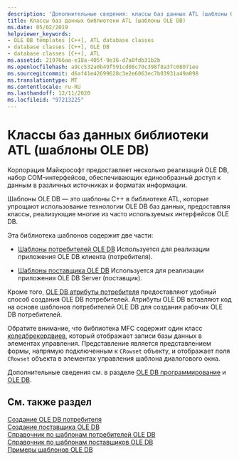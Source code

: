 ```yaml
---
description: 'Дополнительные сведения: классы баз данных ATL (шаблоны OLE DB)'
title: Классы баз данных библиотеки ATL (шаблоны OLE DB)
ms.date: 05/02/2019
helpviewer_keywords:
- OLE DB templates [C++], ATL database classes
- database classes [C++], OLE DB
- database classes [C++], ATL
ms.assetid: 219766aa-e18a-405f-9e36-d7a0fdb31b2b
ms.openlocfilehash: a9cc532a0b49f591cd08c70c398f8a37c08071ee
ms.sourcegitcommit: d6af41e42699628c3e2e6063ec7b03931a49a098
ms.translationtype: MT
ms.contentlocale: ru-RU
ms.lasthandoff: 12/11/2020
ms.locfileid: "97213225"
---
```

# <a name="atl-database-classes-ole-db-templates"></a>Классы баз данных библиотеки ATL (шаблоны OLE DB)

Корпорация Майкрософт предоставляет несколько реализаций OLE DB, набор COM-интерфейсов, обеспечивающих единообразный доступ к данным в различных источниках и форматах информации.

Шаблоны OLE DB — это шаблоны C++ в библиотеке ATL, которые упрощают использование технологии OLE DB баз данных, предоставляя классы, реализующие многие из часто используемых интерфейсов OLE DB.

Эта библиотека шаблонов содержит две части:

- [Шаблоны потребителей OLE DB](../data/oledb/ole-db-consumer-templates-cpp.md) Используется для реализации приложения OLE DB клиента (потребителя).

- [Шаблоны поставщика OLE DB](../data/oledb/ole-db-provider-templates-cpp.md) Используется для реализации приложения OLE DB Server (поставщик).

Кроме того, [OLE DB атрибуты потребителя](../windows/attributes/ole-db-consumer-attributes.md) предоставляют удобный способ создания OLE DB потребителей. Атрибуты OLE DB вставляют код на основе шаблонов потребителей OLE DB для создания рабочих OLE DB потребителей.

Обратите внимание, что библиотека MFC содержит один класс [коледбрекордвиев](../mfc/reference/coledbrecordview-class.md), который отображает записи базы данных в элементах управления. Представление является представлением формы, напрямую подключенным к `CRowset` объекту, и отображает поля `CRowset` объекта в элементах управления шаблона диалогового окна.

Дополнительные сведения см. в разделе [OLE DB программирование](../data/oledb/ole-db-programming.md) и [OLE DB](/sql/connect/oledb/ole-db/oledb-driver-for-sql-server-programming).

## <a name="see-also"></a>См. также раздел

[Создание OLE DB потребителя](../data/oledb/creating-an-ole-db-consumer.md)<br/>
[Создание поставщика OLE DB](../data/oledb/creating-an-ole-db-provider.md)<br/>
[Справочник по шаблонам потребителей OLE DB](../data/oledb/ole-db-consumer-templates-reference.md)<br/>
[Справочник по шаблонам поставщиков OLE DB](../data/oledb/ole-db-provider-templates-reference.md)<br/>
[Примеры шаблонов OLE DB](https://github.com/Microsoft/VCSamples/tree/master/VC2010Samples/ATL/OLEDB)
